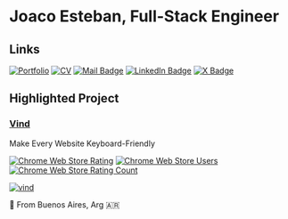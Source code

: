 # Joaco Esteban, Full-Stack Engineer

## Links
[![Portfolio](https://img.shields.io/badge/portfolio-joaco.io-a)](https://joaco.io)
[![CV](https://img.shields.io/badge/CV-Joaquin&nbsp;Esteban-a?color=91a)](https://github.com/joacoesteban/cv)
[![Mail Badge](https://img.shields.io/badge/-dev@joaco.io-c0392b?style=flat&labelColor=c0392b&logo=gmail&logoColor=white)](mailto:dev@joaco.io)
[![LinkedIn Badge](https://img.shields.io/badge/-joaquin--esteban-0e76a8?style=flat&labelColor=0e76a8&logo=linkedin&logoColor=white)](https://www.linkedin.com/in/joaquin-esteban/)
[![X Badge](https://img.shields.io/badge/-@joacodotio-000?style=flat&labelColor=000&logo=x&logoColor=white)](https://x.com/joacodotio)


## Highlighted Project

### [Vind](https://vind-works.io)
Make Every Website Keyboard-Friendly

[![Chrome Web Store Rating](https://img.shields.io/chrome-web-store/rating/ocohbenbjomofbknmcmaedadcmonedee)](https://chromewebstore.google.com/detail/vind/ocohbenbjomofbknmcmaedadcmonedee)
[![Chrome Web Store Users](https://img.shields.io/chrome-web-store/users/ocohbenbjomofbknmcmaedadcmonedee)](https://chromewebstore.google.com/detail/vind/ocohbenbjomofbknmcmaedadcmonedee)
[![Chrome Web Store Rating Count](https://img.shields.io/chrome-web-store/rating-count/ocohbenbjomofbknmcmaedadcmonedee)](https://chromewebstore.google.com/detail/vind/ocohbenbjomofbknmcmaedadcmonedee)

[![vind](https://framerusercontent.com/assets/0cRbqcHiQQhwI1dvF0GadSnmYiU.png)](https://vind-works.io)

📍 From Buenos Aires, Arg 🇦🇷
